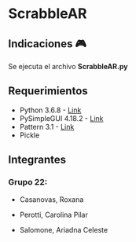 # ScrabbleAR

## Indicaciones  :video_game:
Se ejecuta el archivo **ScrabbleAR.py**

## Requerimientos
- Python 3.6.8 - [Link](https://www.python.org/downloads/release/python-368/)
- PySimpleGUI 4.18.2 - [Link](https://github.com/PySimpleGUI/PySimpleGUI)
- Pattern 3.1 - [Link](https://github.com/clips/pattern) 
- Pickle 

## Integrantes

### Grupo 22:

- Casanovas, Roxana  

- Perotti, Carolina Pilar  

- Salomone, Ariadna Celeste

